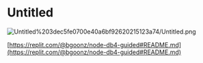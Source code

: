 # Untitled

![Untitled%203dec5fe0700e40a6bf92620215123a74/Untitled.png](Untitled%203dec5fe0700e40a6bf92620215123a74/Untitled.png)

[https://replit.com/@bgoonz/node-db4-guided#README.md](https://replit.com/@bgoonz/node-db4-guided#README.md)